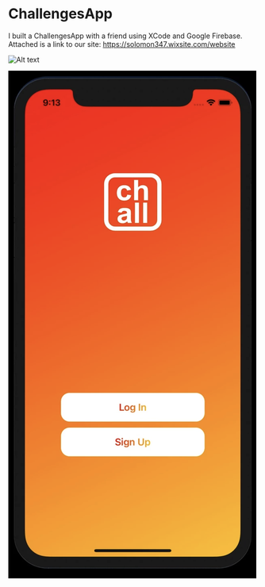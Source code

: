 # ChallengesApp

I built a ChallengesApp with a friend using XCode and Google Firebase. Attached is a link to our site: https://solomon347.wixsite.com/website

![Alt text](/relative/path/to/img.jpg?raw=true "Optional Title")

![Alt text](https://github.com/SolomonKim3/ChallengesApp/blob/main/Screen%20Shot%202021-10-21%20at%204.21.00%20PM.png "Optional title")

